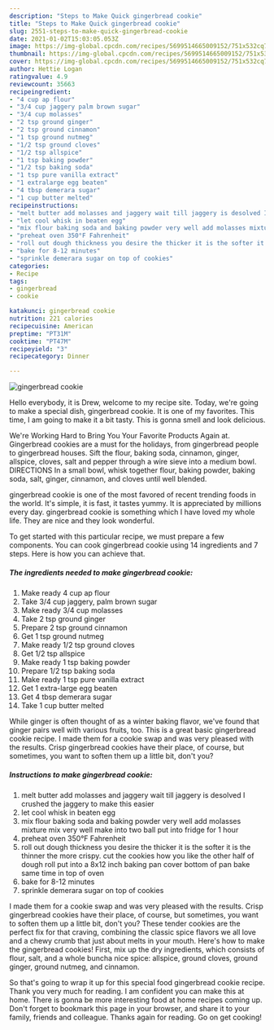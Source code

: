 ```yaml
---
description: "Steps to Make Quick gingerbread cookie"
title: "Steps to Make Quick gingerbread cookie"
slug: 2551-steps-to-make-quick-gingerbread-cookie
date: 2021-01-02T15:03:05.053Z
image: https://img-global.cpcdn.com/recipes/5699514665009152/751x532cq70/gingerbread-cookie-recipe-main-photo.jpg
thumbnail: https://img-global.cpcdn.com/recipes/5699514665009152/751x532cq70/gingerbread-cookie-recipe-main-photo.jpg
cover: https://img-global.cpcdn.com/recipes/5699514665009152/751x532cq70/gingerbread-cookie-recipe-main-photo.jpg
author: Hettie Logan
ratingvalue: 4.9
reviewcount: 35663
recipeingredient:
- "4 cup ap flour"
- "3/4 cup jaggery palm brown sugar"
- "3/4 cup molasses"
- "2 tsp ground ginger"
- "2 tsp ground cinnamon"
- "1 tsp ground nutmeg"
- "1/2 tsp ground cloves"
- "1/2 tsp allspice"
- "1 tsp baking powder"
- "1/2 tsp baking soda"
- "1 tsp pure vanilla extract"
- "1 extralarge egg beaten"
- "4 tbsp demerara sugar"
- "1 cup butter melted"
recipeinstructions:
- "melt butter add molasses and jaggery wait till jaggery is desolved I crushed the jaggery to make this easier"
- "let cool whisk in beaten egg"
- "mix flour baking soda and baking powder very well add molasses mixture mix very well make into two ball put into fridge for 1 hour"
- "preheat oven 350°F Fahrenheit"
- "roll out dough thickness you desire the thicker it is the softer it is the thinner the more  crispy. cut the cookies how you like the other half of dough roll put into a  8x12 inch baking pan cover bottom of pan bake same time in top of oven"
- "bake for 8-12 minutes"
- "sprinkle demerara sugar on top of cookies"
categories:
- Recipe
tags:
- gingerbread
- cookie

katakunci: gingerbread cookie 
nutrition: 221 calories
recipecuisine: American
preptime: "PT31M"
cooktime: "PT47M"
recipeyield: "3"
recipecategory: Dinner

---
```



![gingerbread cookie](https://img-global.cpcdn.com/recipes/5699514665009152/751x532cq70/gingerbread-cookie-recipe-main-photo.jpg)

Hello everybody, it is Drew, welcome to my recipe site. Today, we're going to make a special dish, gingerbread cookie. It is one of my favorites. This time, I am going to make it a bit tasty. This is gonna smell and look delicious.

We&#39;re Working Hard to Bring You Your Favorite Products Again at. Gingerbread cookies are a must for the holidays, from gingerbread people to gingerbread houses. Sift the flour, baking soda, cinnamon, ginger, allspice, cloves, salt and pepper through a wire sieve into a medium bowl. DIRECTIONS In a small bowl, whisk together flour, baking powder, baking soda, salt, ginger, cinnamon, and cloves until well blended.

gingerbread cookie is one of the most favored of recent trending foods in the world. It's simple, it is fast, it tastes yummy. It is appreciated by millions every day. gingerbread cookie is something which I have loved my whole life. They are nice and they look wonderful.


To get started with this particular recipe, we must prepare a few components. You can cook gingerbread cookie using 14 ingredients and 7 steps. Here is how you can achieve that.

<!--inarticleads1-->

##### The ingredients needed to make gingerbread cookie:

1. Make ready 4 cup ap flour
1. Take 3/4 cup jaggery, palm brown sugar
1. Make ready 3/4 cup molasses
1. Take 2 tsp ground ginger
1. Prepare 2 tsp ground cinnamon
1. Get 1 tsp ground nutmeg
1. Make ready 1/2 tsp ground cloves
1. Get 1/2 tsp allspice
1. Make ready 1 tsp baking powder
1. Prepare 1/2 tsp baking soda
1. Make ready 1 tsp pure vanilla extract
1. Get 1 extra-large egg beaten
1. Get 4 tbsp demerara sugar
1. Take 1 cup butter melted


While ginger is often thought of as a winter baking flavor, we&#39;ve found that ginger pairs well with various fruits, too. This is a great basic gingerbread cookie recipe. I made them for a cookie swap and was very pleased with the results. Crisp gingerbread cookies have their place, of course, but sometimes, you want to soften them up a little bit, don&#39;t you? 

<!--inarticleads2-->

##### Instructions to make gingerbread cookie:

1. melt butter add molasses and jaggery wait till jaggery is desolved I crushed the jaggery to make this easier
1. let cool whisk in beaten egg
1. mix flour baking soda and baking powder very well add molasses mixture mix very well make into two ball put into fridge for 1 hour
1. preheat oven 350°F Fahrenheit
1. roll out dough thickness you desire the thicker it is the softer it is the thinner the more  crispy. cut the cookies how you like the other half of dough roll put into a  8x12 inch baking pan cover bottom of pan bake same time in top of oven
1. bake for 8-12 minutes
1. sprinkle demerara sugar on top of cookies


I made them for a cookie swap and was very pleased with the results. Crisp gingerbread cookies have their place, of course, but sometimes, you want to soften them up a little bit, don&#39;t you? These tender cookies are the perfect fix for that craving, combining the classic spice flavors we all love and a chewy crumb that just about melts in your mouth. Here&#39;s how to make the gingerbread cookies! First, mix up the dry ingredients, which consists of flour, salt, and a whole buncha nice spice: allspice, ground cloves, ground ginger, ground nutmeg, and cinnamon. 

So that's going to wrap it up for this special food gingerbread cookie recipe. Thank you very much for reading. I am confident you can make this at home. There is gonna be more interesting food at home recipes coming up. Don't forget to bookmark this page in your browser, and share it to your family, friends and colleague. Thanks again for reading. Go on get cooking!
